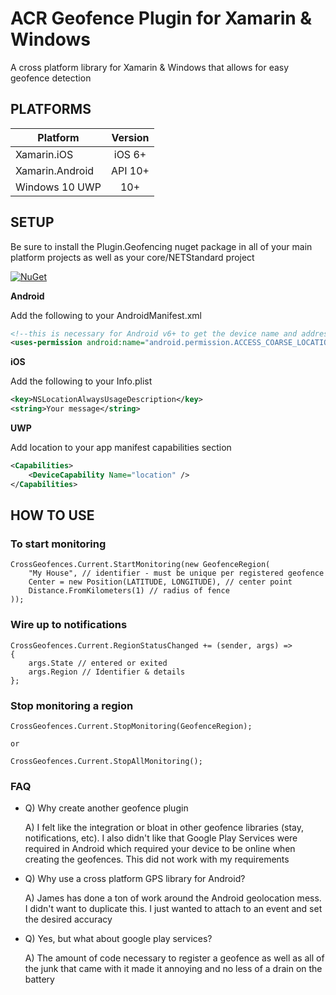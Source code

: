 # ACR Geofence Plugin for Xamarin & Windows

A cross platform library for Xamarin & Windows that allows for easy geofence detection

## PLATFORMS

|Platform|Version|
| ------------------- |:------------------: |
|Xamarin.iOS|iOS 6+|
|Xamarin.Android|API 10+|
|Windows 10 UWP|10+|

## SETUP

Be sure to install the Plugin.Geofencing nuget package in all of your main platform projects as well as your core/NETStandard project

[![NuGet](https://img.shields.io/nuget/v/Plugin.Geofencing.svg?maxAge=2592000)](https://www.nuget.org/packages/Plugin.Geofencing/)

**Android**

Add the following to your AndroidManifest.xml

```xml
<!--this is necessary for Android v6+ to get the device name and address-->
<uses-permission android:name="android.permission.ACCESS_COARSE_LOCATION" />
```

**iOS**

Add the following to your Info.plist

```xml
<key>NSLocationAlwaysUsageDescription</key>
<string>Your message</string>
```

**UWP**

Add location to your app manifest capabilities section

```xml
<Capabilities>
    <DeviceCapability Name="location" />
</Capabilities>
```

## HOW TO USE

### To start monitoring

    CrossGeofences.Current.StartMonitoring(new GeofenceRegion( 
        "My House", // identifier - must be unique per registered geofence
        Center = new Position(LATITUDE, LONGITUDE), // center point    
        Distance.FromKilometers(1) // radius of fence
    ));

### Wire up to notifications

    CrossGeofences.Current.RegionStatusChanged += (sender, args) => 
    {
        args.State // entered or exited
        args.Region // Identifier & details
    };

### Stop monitoring a region
    
    CrossGeofences.Current.StopMonitoring(GeofenceRegion);

    or

    CrossGeofences.Current.StopAllMonitoring();


### FAQ

* Q) Why create another geofence plugin

  A) I felt like the integration or bloat in other geofence libraries (stay, notifications, etc). I also didn't like that Google Play Services were required in Android which required your device to be online when creating the geofences.  This did not work with my requirements

* Q) Why use a cross platform GPS library for Android?
  
  A) James has done a ton of work around the Android geolocation mess.  I didn't want to duplicate this.  I just wanted to attach to an event and set the desired accuracy

* Q) Yes, but what about google play services?

  A) The amount of code necessary to register a geofence as well as all of the junk that came with it made it annoying and no less of a drain on the battery


